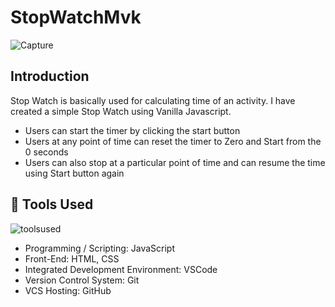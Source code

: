 # StopWatchMvk

![Capture](https://github.com/MohammadVazeerAliKhan/Codesocialapp/assets/119596941/0e7ceceb-c0cc-4490-97d0-b782cb0d85c1)
## Introduction
Stop Watch is basically used for calculating time of an activity. I have created a simple Stop Watch using Vanilla Javascript.
* Users can start the timer by clicking the start button
* Users at any point of time can reset the timer to Zero and Start from the 0 seconds
* Users can also stop at a particular point of time and can resume the time using Start button again

## 🔨 Tools Used
![toolsused](https://github.com/MohammadVazeerAliKhan/Codesocialapp/assets/119596941/1d58de5d-7c86-469f-b6ff-014e72c55938)


* Programming / Scripting: JavaScript
* Front-End: HTML, CSS
* Integrated Development Environment: VSCode
* Version Control System: Git
* VCS Hosting: GitHub
